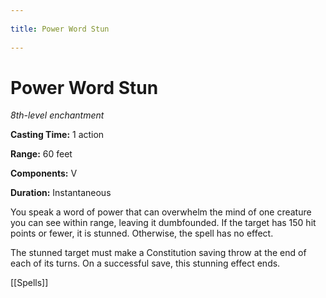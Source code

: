 --- 
title: Power Word Stun 
---
# Power Word Stun

*8th-level enchantment*

**Casting Time:** 1 action

**Range:** 60 feet

**Components:** V

**Duration:** Instantaneous

You speak a word of power that can overwhelm the mind of one creature you can see within range, leaving it dumbfounded. If the target has 150 hit points or fewer, it is stunned. Otherwise, the spell has no effect.

The stunned target must make a Constitution saving throw at the end of each of its turns. On a successful save, this stunning effect ends.


[[Spells]]
